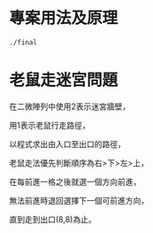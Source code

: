 專案用法及原理
============
    ./final

老鼠走迷宮問題
=============

在二微陣列中使用2表示迷宮牆壁，

用1表示老鼠行走路徑，

以程式求出由入口至出口的路徑，

老鼠走法優先判斷順序為右>下>左>上，

在每前進一格之後就選一個方向前進，

無法前進時退回選擇下一個可前進方向，

直到走到出口(8,8)為止。
